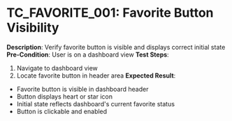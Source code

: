 # TC_FAVORITE_001: Favorite Button Visibility

**Description**: Verify favorite button is visible and displays correct initial state
**Pre-Condition**: User is on a dashboard view
**Test Steps**:
1. Navigate to dashboard view
2. Locate favorite button in header area
**Expected Result**:
- Favorite button is visible in dashboard header
- Button displays heart or star icon
- Initial state reflects dashboard's current favorite status
- Button is clickable and enabled